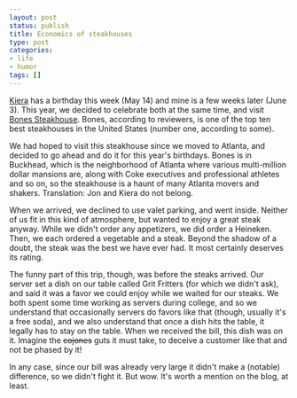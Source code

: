 ```yaml
---
layout: post
status: publish
title: Economics of steakhouses
type: post
categories:
- life
- humor
tags: []
---
```

<a href="http://kierastegall.com/">Kiera</a> has a birthday this week (May 14) and mine is a few weeks later (June 3). This year, we decided to celebrate both at the same time, and visit <a href="http://www.bonesrestaurant.com/">Bones Steakhouse</a>. Bones, according to reviewers, is one of the top ten best steakhouses in the United States (number one, according to some).

We had hoped to visit this steakhouse since we moved to Atlanta, and decided to go ahead and do it for this year's birthdays. Bones is in Buckhead, which is the neighborhood of Atlanta where various multi-million dollar mansions are, along with Coke executives and professional athletes and so on, so the steakhouse is a haunt of many Atlanta movers and shakers. Translation: Jon and Kiera do not belong.

When we arrived, we declined to use valet parking, and went inside. Neither of us fit in this kind of atmosphere, but wanted to enjoy a great steak anyway. While we didn't order any appetizers, we did order a Heineken. Then, we each ordered a vegetable and a steak. Beyond the shadow of a doubt, the steak was the best we have ever had. It most certainly deserves its rating.

The funny part of this trip, though, was before the steaks arrived. Our server set a dish on our table called Grit Fritters (for which we didn't ask), and said it was a favor we could enjoy while we waited for our steaks. We both spent some time working as servers during college, and so we understand that occasionally servers do favors like that (though, usually it's a free soda), and we also understand that once a dish hits the table, it legally has to stay on the table. When we received the bill, this dish was on it. Imagine the <del datetime="2008-05-12T02:53:24+00:00">cojones</del> guts it must take, to deceive a customer like that and not be phased by it!

In any case, since our bill was already very large it didn't make a (notable) difference, so we didn't fight it. But wow. It's worth a mention on the blog, at least.

